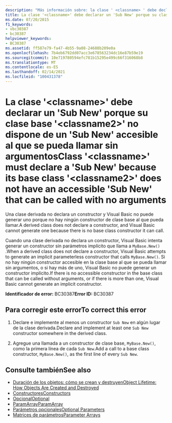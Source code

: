 ```yaml
---
description: "Más información sobre: la clase ' <classname> ' debe declarar un ' Sub New ' porque su clase base ' <classname2> ' no tiene un ' Sub New ' accesible al que se pueda llamar sin argumentos"
title: La clase '<classname>' debe declarar un 'Sub New' porque su clase base '<classname2>' no dispone de un 'Sub New' accesible al que se pueda llamar sin argumentos
ms.date: 07/20/2015
f1_keywords:
- vbc30387
- bc30387
helpviewer_keywords:
- BC30387
ms.assetid: ff587e79-fa47-4b55-9a08-24688b209e0a
ms.openlocfilehash: 7b4eb6792dd07acc3e678563234dc16e87b59e19
ms.sourcegitcommit: 10e719780594efc781b15295e499c66f316068b8
ms.translationtype: MT
ms.contentlocale: es-ES
ms.lasthandoff: 02/14/2021
ms.locfileid: "100431378"
---
```

# <a name="class-classname-must-declare-a-sub-new-because-its-base-class-classname2-does-not-have-an-accessible-sub-new-that-can-be-called-with-no-arguments"></a><span data-ttu-id="930d1-103">La clase '\<classname>' debe declarar un 'Sub New' porque su clase base '\<classname2>' no dispone de un 'Sub New' accesible al que se pueda llamar sin argumentos</span><span class="sxs-lookup"><span data-stu-id="930d1-103">Class '\<classname>' must declare a 'Sub New' because its base class '\<classname2>' does not have an accessible 'Sub New' that can be called with no arguments</span></span>

<span data-ttu-id="930d1-104">Una clase derivada no declara un constructor y Visual Basic no puede generar uno porque no hay ningún constructor de clase base al que pueda llamar.</span><span class="sxs-lookup"><span data-stu-id="930d1-104">A derived class does not declare a constructor, and Visual Basic cannot generate one because there is no base class constructor it can call.</span></span>  
  
 <span data-ttu-id="930d1-105">Cuando una clase derivada no declara un constructor, Visual Basic intenta generar un constructor sin parámetros implícito que llama a `MyBase.New()` .</span><span class="sxs-lookup"><span data-stu-id="930d1-105">When a derived class does not declare a constructor, Visual Basic attempts to generate an implicit parameterless constructor that calls `MyBase.New()`.</span></span> <span data-ttu-id="930d1-106">Si no hay ningún constructor accesible en la clase base al que se pueda llamar sin argumentos, o si hay más de uno, Visual Basic no puede generar un constructor implícito.</span><span class="sxs-lookup"><span data-stu-id="930d1-106">If there is no accessible constructor in the base class that can be called without arguments, or if there is more than one, Visual Basic cannot generate an implicit constructor.</span></span>  
  
 <span data-ttu-id="930d1-107">**Identificador de error:** BC30387</span><span class="sxs-lookup"><span data-stu-id="930d1-107">**Error ID:** BC30387</span></span>  
  
## <a name="to-correct-this-error"></a><span data-ttu-id="930d1-108">Para corregir este error</span><span class="sxs-lookup"><span data-stu-id="930d1-108">To correct this error</span></span>  
  
1. <span data-ttu-id="930d1-109">Declare e implemente al menos un constructor `Sub New` en algún lugar de la clase derivada.</span><span class="sxs-lookup"><span data-stu-id="930d1-109">Declare and implement at least one `Sub New` constructor somewhere in the derived class.</span></span>  
  
2. <span data-ttu-id="930d1-110">Agregue una llamada a un constructor de clase base, `MyBase.New()`, como la primera línea de cada `Sub New`.</span><span class="sxs-lookup"><span data-stu-id="930d1-110">Add a call to a base class constructor, `MyBase.New()`, as the first line of every `Sub New`.</span></span>  
  
## <a name="see-also"></a><span data-ttu-id="930d1-111">Consulte también</span><span class="sxs-lookup"><span data-stu-id="930d1-111">See also</span></span>

- [<span data-ttu-id="930d1-112">Duración de los objetos: cómo se crean y destruyen</span><span class="sxs-lookup"><span data-stu-id="930d1-112">Object Lifetime: How Objects Are Created and Destroyed</span></span>](../programming-guide/language-features/objects-and-classes/object-lifetime-how-objects-are-created-and-destroyed.md)
- [<span data-ttu-id="930d1-113">Constructores</span><span class="sxs-lookup"><span data-stu-id="930d1-113">Constructors</span></span>](../programming-guide/concepts/object-oriented-programming.md#constructors)
- [<span data-ttu-id="930d1-114">Opcional</span><span class="sxs-lookup"><span data-stu-id="930d1-114">Optional</span></span>](../language-reference/modifiers/optional.md)
- [<span data-ttu-id="930d1-115">ParamArray</span><span class="sxs-lookup"><span data-stu-id="930d1-115">ParamArray</span></span>](../language-reference/modifiers/paramarray.md)
- [<span data-ttu-id="930d1-116">Parámetros opcionales</span><span class="sxs-lookup"><span data-stu-id="930d1-116">Optional Parameters</span></span>](../programming-guide/language-features/procedures/optional-parameters.md)
- [<span data-ttu-id="930d1-117">Matrices de parámetros</span><span class="sxs-lookup"><span data-stu-id="930d1-117">Parameter Arrays</span></span>](../programming-guide/language-features/procedures/parameter-arrays.md)
